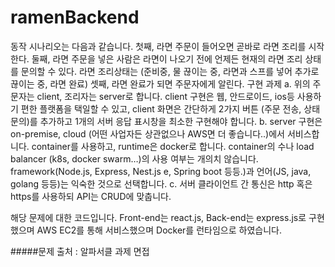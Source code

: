 # ramenBackend
동작 시나리오는 다음과 같습니다.
첫째, 라면 주문이 들어오면 곧바로 라면 조리를 시작한다.
둘째, 라면 주문을 넣은 사람은 라면이 나오기 전에 언제든 현재의 라면 조리 상태를
문의할 수 있다. 라면 조리상태는 (준비중, 물 끊이는 중, 라면과 스프를 넣어 추가로
끊이는 중, 라면 완료)
셋째, 라면 완료가 되면 주문자에게 알린다.
구현 과제
a. 위의 주문자는 client, 조리자는 server로 합니다. client 구현은 웹,
안드로이드, ios등 사용하기 편한 플랫폼을 택일할 수 있고, client 화면은
간단하게 2가지 버튼 (주문 전송, 상태 문의)를 추가하고 1개의 서버 응답
표시창을 최소한 구현해야 합니다.
b. server 구현은 on-premise, cloud (어떤 사업자든 상관없으나 AWS면 더
좋습니다..)에서 서비스합니다. container를 사용하고, runtime은 docker로
합니다. container의 수나 load balancer (k8s, docker swarm…)의 사용 여부는
개의치 않습니다. framework(Node.js, Express, Nest.js e, Spring boot
등등.)과 언어(JS, java, golang 등등)는 익숙한 것으로 선택합니다.
c. 서버 클라이언트 간 통신은 http 혹은 https를 사용하되 API는 CRUD에
맞춥니다.

해당 문제에 대한 코드입니다.
Front-end는 react.js, Back-end는 express.js로 구현했으며
AWS EC2를 통해 서비스했으며
Docker를 런타임으로 하였습니다.

#####문제 출처 : 알파서클 과제 면접
